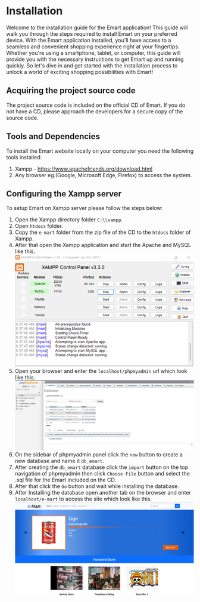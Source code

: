 # Installation

Welcome to the installation guide for the Emart application! This guide will walk you through the steps required to install Emart on your preferred device. With the Emart application installed, you'll have access to a seamless and convenient shopping experience right at your fingertips. Whether you're using a smartphone, tablet, or computer, this guide will provide you with the necessary instructions to get Emart up and running quickly. So let's dive in and get started with the installation process to unlock a world of exciting shopping possibilities with Emart!

## Acquiring the project source code

The project source code is included on the official CD of Emart. If you do not have a CD, please approach the developers for a secure copy of the source code.

## Tools and Dependencies

To install the Emart website locally on your computer you need the following tools installed:

1. Xampp - https://www.apachefriends.org/download.html
2. Any browser eg.(Google, Microsoft Edge, Firefox) to access the system.

## Configuring the Xampp server

To setup Emart on Xampp server please follow the steps below:

1. Open the Xampp directory folder `C:\\xampp`.
2. Open `htdocs` folder.
3. Copy the `e-mart` folder from the zip file of the CD to the `htdocs` folder of Xampp.
4. After that open the Xampp application and start the Apache and MySQL like this. <br>![](assets/images/xampp-start.png)
5. Open your browser and enter the `localhost/phpmyadmin` url which look like this. <br>![](assets/images/phpmyadmin.png)
6. On the sidebar of phpmyadmin panel click the `new` button to create a new database and name it `db_emart`.
7. After creating the `db_emart` database click the `import`  button on the top navigation of phpmyadmin then click `Choose File` button and select the .sql file for the Emart included on the CD.
8. After that click the `Go` button and wait while installing the database.
9. After Installing the database open another tab on the browser and enter `localhost/e-mart` to access the site which look like this. <br>![](assets/images/emart_landing.png)


